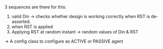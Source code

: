 3 sequences are there for this:

1. valid Din -> checks whether design is working correctly when RST is de-asserted.
2. when RST is applied
3. Applying RST at random instant -> random values of Din & RST


-> A config class to configure as ACTIVE or PASSIVE agent
